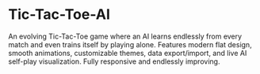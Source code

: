 # Tic-Tac-Toe-AI
An evolving Tic-Tac-Toe game where an AI learns endlessly from every match and even trains itself by playing alone. Features modern flat design, smooth animations, customizable themes, data export/import, and live AI self-play visualization. Fully responsive and endlessly improving.
